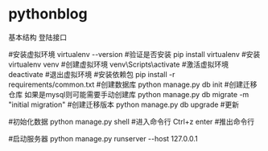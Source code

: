 # pythonblog

基本结构
登陆接口

#安装虚拟环境
virtualenv --version #验证是否安装
pip install virtualenv #安装
virtualenv venv #创建虚拟环境
venv\Scripts\activate #激活虚拟环境
deactivate #退出虚拟环境
#安装依赖包
pip install -r requirements/common.txt
#创建数据库
python manage.py db init #创建迁移仓库
如果是mysql则可能需要手动创建库
python manage.py db migrate  -m "initial migration" #创建迁移版本
python manage.py db upgrade #更新

#初始化数据
python manage.py shell #进入命令行
Ctrl+z  enter #推出命令行

#启动服务器
python manage.py runserver --host 127.0.0.1
